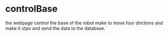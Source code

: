 # controlBase

the webpage control the base of the robot make to move four dirctions and make it stpo and send the data to the database. 

